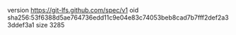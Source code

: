 version https://git-lfs.github.com/spec/v1
oid sha256:53f6388d5ae764736edd11c9e04e83c74053beb8cad7b7fff2def2a33ddef3a1
size 3285

